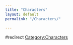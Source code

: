 ```yaml
---
title: "Characters"
layout: default
permalink: "/Characters/"

---
```

#redirect [Category:Characters](/Category:Characters)